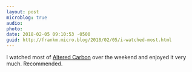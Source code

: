 ```yaml
---
layout: post
microblog: true
audio: 
photo: 
date: 2018-02-05 09:10:53 -0500
guid: http://frankm.micro.blog/2018/02/05/i-watched-most.html
---
```

I watched most of [Altered Carbon](https://www.netflix.com/title/80097140) over the weekend and enjoyed it very much. Recommended.
